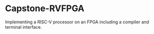 # Capstone-RVFPGA
Implementing a RISC-V processor on an FPGA including a compiler and terminal interface.
